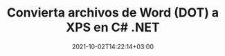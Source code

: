 ---
############################# Static ############################
layout: "autogen-gist"
date: 2021-10-02T14:22:14+03:00
draft: false
path: "es/total/net/conversion/dot-to-xps/"
other_out_formats: "PDF DOC DOCX DOCM DOT DOTX DOTM TXT RTF HTML HTM MHTML MHT XLS XLSX XLSM XLSB XLT XLTX XLTM XLAM CSV TSV DIF SXC FODS PPT PPTX PPS PPSX PPSM POT POTX PPTM POTM ODT OTT OTP ODP ODS EMZ WMZ SVG SVGZ XPS TEX DCM WMF EMF BMP PNG GIF JPEG TIFF ICO WEBP JP2 TGA PSB PSD EPUB MD FODP JPG"
ad_headline: "Convertir DOT a XPS | .NET"
ad_description: "La solución de conversión de documentos DOT a XPS más precisa para sus aplicaciones .NET."

############################# Head ############################
head_title: "Convierta DOT a XPS en C# ASP.NET | Conversión de documentos de Word .NET"
head_description: "API de conversión de documentos de procesamiento de texto .NET. Convierta DOT a XPS y más de 100 imágenes y formatos de archivo en aplicaciones .NET (C#, VB.NET, ASP.NET y .NET Core). Muestre el documento XPS convertido como visor HTML."

############################# Header ############################
title: "Convierta archivos de Word (DOT) a XPS en C# .NET"
description: "Convierta mediante programación DOT (archivos de Word) a XPS en aplicaciones C# VB.NET y ASP.NET utilizando funciones flexibles de conversión de documentos que le permiten personalizar la apariencia del documento resultante. Convierta todos los formatos populares de documentos de procesamiento de texto a hojas de cálculo de Excel, presentaciones de PowerPoint, PDF, Photoshop, eBook, web y formatos de archivo de imagen. La API de conversión nativa de .NET ofrece múltiples opciones de conversión de documentos para convertir el documento completo o elegir páginas específicas del archivo del documento de origen en función de los números de página o rangos de páginas seleccionados y convertir fácilmente a un formato de documento compatible."

############################# SubMenu ############################
submenu:
    enable: false

############################# Content ############################
content:
    enable: true
    block:
    - title_left: "Cómo convertir DOT a XPS en C# .NET"
      content_left: |
          Siga estos sencillos pasos para la conversión de DOT a XPS en .NET. Vea el documento XPS convertido tal como está o reprodúzcalo y muéstrelo como HTML sin usar ningún software externo.

          -   Crear objeto **Converter** para convertir documentos DOT
          -   Establecer las opciones de conversión para el formato XPS
          -   Llame al método **Convert** de la instancia de la clase **Converter** para la conversión a XPS
          -   Establecer opciones para el visor HTML
          -   Cree un objeto **Viewer** para ver XPS convertido como HTML
          
      title_right: "Descargas e instrucciones de instalación"
      content_right: |
          Necesita los espacios de nombres `GroupDocs.Conversion` y `GroupDocs.Viewer` para convertir formatos de archivo de Word a una amplia gama de imágenes y tipos de documentos como PDF, Microsoft Office (Word, Excel, PowerPoint, Project, Outlook), OpenDocument, HTML y diagramas CAD. Explore otras [API de .NET para documentos de Office](https://products.conholdate.com/total/net/) que ofrece Conholdate.Total.
          
          Obtenga los archivos de ensamblaje respectivos de [descargas](https://downloads.conholdate.com/total/net) o busque el paquete completo de [Nuget](https://www.nuget.org/packages/Conholdate.Total/) para agregar `Conholdate.Total para .NET` directamente en su espacio de trabajo.
          
      gisthash: "4f311c07ae9ee691b8afb7960aa6c806"
      gistfile: "word-to-pdf-conversion.cs"

    - title_left: "Agregar marca de agua de texto o imagen a XPS en C#"
      content_left: |
          Convierta con precisión documentos (DOT a XPS) exactamente como el archivo original y aplique marcas de agua de texto o imagen a las páginas del documento convertido usando C# .NET.

          -   Crear objeto **Converter** para convertir documentos DOT
          -   Crear una nueva instancia de la clase **WatermarkOptions**
          -   Especifique las propiedades de la marca de agua (color, ancho, texto, imagen, etc.)
          -   Crea una instancia de la clase **ConvertOptions** adecuada
          -   Establecer la propiedad **Watermark** de la instancia de **ConvertOptions**
          -   Llame al método **Convert** de la instancia de la clase **Converter** para la conversión a XPS
        
      title_right: "Extracción de información del documento de origen"
      content_right: |
          La función de extracción de información de documentos no solo permite obtener la información básica sobre el archivo del documento de origen, sino que también admite la extracción de información valiosa específica del formato de archivo, como las fechas de inicio y finalización del proyecto de un archivo de Microsoft Project, cualquier restricción de impresión en un documento PDF, lista de carpetas encerradas en un archivo de datos de Outlook, etc.

          Convierta formatos de archivo de documentos populares en diferentes sistemas operativos como Windows, Linux o macOS mientras usa plataformas como Windows Azure, Mono y Xamarin.
          
      gisthash: "a15affe15284876ce010a315a09da1f0"
      gistfile: "convert-word-to-pdf-and-add-text-watermark-to-converted-pdf.cs"

    - title_left: "Convertir Word protegido por contraseña a PDF"
      content_left: |
          La conversión de documentos protegidos por contraseña en .NET ahora es más fácil con Conholdate.Total para las API de .NET. Simplemente agregue unas pocas líneas de código C# y convierta con precisión un documento de Microsoft Word protegido por contraseña en un archivo PDF sin usar ningún software externo.

          -   Defina **LoadOptions** y establezca la contraseña de las opciones de carga específicas del documento
          -   Crear un objeto **Converter** para convertir un documento de Word
          -   Crear una instancia de la clase **PdfConvertOptions**
          -   Llame al método **Convert** de la instancia de la clase **Converter** para la conversión a PDF
          
      title_right: "Cargue y convierta documentos ubicados de forma remota"
      content_right: |
          Con Conholdate.Total para .NET, los desarrolladores pueden cargar y convertir documentos desde varias ubicaciones remotas y recursos de almacenamiento de documentos en la nube, como Amazon S3, Microsoft Azure Blob, FTP, disco local, transmisión o una URL simple. Solo tiene que especificar el método para obtener un flujo de documentos ubicado de forma remota y luego pasarlo a la clase Converter como constructor.
          
          Las API de Conholdate.Total para .NET son nativas de Windows Forms, ASP.NET, WPF, WCF o cualquier tipo de aplicación basada en .NET Framework 2.0 o posterior.
          
      gisthash: "3b7541492166a47d49ca85c55b531055"
      gistfile: "convert-password-protected-word-to-pdf.cs"

############################# About Formats ############################
about_formats:
    enable: false
############################# More Formats ############################
more_formats:
    enable: true
    auto: false
    other_out_formats: PDF DOC DOCX DOCM DOT DOTX DOTM TXT RTF HTML HTM MHTML MHT XLS XLSX XLSM XLSB XLT XLTX XLTM XLAM CSV TSV DIF SXC FODS PPT PPTX PPS PPSX PPSM POT POTX PPTM POTM ODT OTT OTP ODP ODS EMZ WMZ SVG SVGZ XPS TEX DCM WMF EMF BMP PNG GIF JPEG TIFF ICO WEBP JP2 TGA PSB PSD EPUB MD FODP JPG
############################# Back to top ###############################
back_to_top:
  enable: true
---